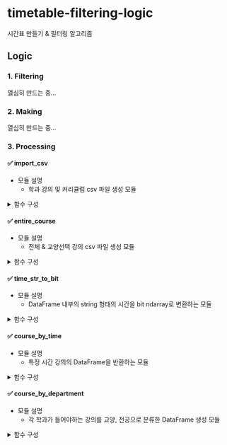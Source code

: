 # timetable-filtering-logic
시간표 만들기 & 필터링 알고리즘

## Logic

### 1. Filtering
열심히 만드는 중...

### 2. Making
열심히 만드는 중...

### 3. Processing
#### ✅ import_csv
- 모듈 설명
  - 학과 강의 및 커리큘럼 csv 파일 생성 모듈

<details>
  <summary>함수 구성</summary>

  ##### import_routine
  - csv 파일로부터 변환에 필요한 list & dict와 DataFrame list로 반환하는 함수
  - **input** csv 파일(raw data)의 경로
  - **output** 학과별 [id <-> 학과명] list & dict, DataFrame list
  
  ##### get_department_dict
  - csv 파일명에 따라 [id <-> 학과명] 간의 변환에 필요한 dict, list를 만드는 함수
  - **input** csv 파일명 list
  - **output** [id <-> 학과명] 간의 변환에 필요한 dict, list

  ##### import_csv
  - 읽어온 csv 파일(raw data)을 DataFrame의 list로 변환하는 함수
  - **input** csv 파일(raw data)의 경로, csv 파일명 list
  - **output** DataFrame list

  ##### sort_csv_file
  - csv 파일 이름 정렬 key 함수
  - **input** csv 파일명
  - **output** 정렬 기준에 따른 우선순위 튜플

</details>

#### ✅ entire_course
- 모듈 설명
  - 전체 & 교양선택 강의 csv 파일 생성 모듈

<details>
  <summary>함수 구성</summary>
  
  ##### get_entire_course_df
  - 학과별 강의 전체를 하나의 DataFrame으로 만드는 함수
  - **input** 학과별 강의 DataFrame list
  - **output** 전체 강의 DataFrame

  ##### get_elective_course_df
  - 전체 강의 DataFrame 중 교양선택 강의를 추출하는 함수
  - **input** 전체 강의 DataFrame
  - **output** 교양선택 강의 DataFrame

</details>

#### ✅ time_str_to_bit
- 모듈 설명
  - DataFrame 내부의 string 형태의 시간을 bit ndarray로 변환하는 모듈
  
<details>
  <summary>함수 구성</summary>
  
  ##### time_str_to_bit
  - string 형태의 시간을 bit ndarray로 변환하는 함수
  - **input** string 형태의 시간
  - **output** bit ndarray 형태의 시간
  - 
  ##### time_str_to_bit_df
  - DataFrame 내부의 string 형태의 시간 column 전체를 bit로 변환하는 함수
  - **input** 변환 전 DataFrame, column 이름
  - **output** 변환 후 DataFrame
  
</details>

#### ✅ course_by_time
- 모듈 설명
  - 특정 시간 강의의 DataFrame을 반환하는 모듈

<details>
  <summary>함수 구성</summary>
  
  ##### course_by_time
  - 시간을 입력받으면 해당 시간에 열리는 강의 DataFrame을 반환하는 함수
  - **input** 강의 DataFrame, bit ndarray 형태의 시간
  - **output** 입력된 시간에 열리는 강의 DataFrame

  ##### get_course_by_all_time
  - 개별 교시에 열리는 강의들의 DataFrame list를 반환하는 함수
  - **input** 강의 DataFrame
  - **output** 개별 교시에 열리는 강의 DataFrame list

</details>

#### ✅ course_by_department
- 모듈 설명
  - 각 학과가 들어야하는 강의를 교양, 전공으로 분류한 DataFrame 생성 모듈

<details>
  <summary>함수 구성</summary>
  
  ##### create_empty_department_possible_df
  - 커리큘럼에 있는 학과를 토대로 DataFrame을 생성
  - **input** 커리큘럼에 있는 학과의 id -> 학과이름 변환 list
  - **output** 커리큘럼에 있는 학과를 토대로 2개씩 생성된 빈 DataFrame 2차원 list (전공, 교양필수)

  ##### add_include_course_to_department_possible_df
  - 학과 이름이 df_course_list에 있으면, 해당 강의를 전공과 교양필수로 나누어 DataFrame에 추가
  - **input**
    - 학과별 강의 DataFrame list
    - 전체 강의 DataFrame (시간이 bit ndarray로 변환된 DataFrame)
    - 커리큘럼에 있는 학과의 id -> 학과이름 변환 list
    - 강의시간표에 있는 학과의 학과이름 -> id 변환 dict
  - **output** 학과별로 강의가 추가된 DataFrame 2차원 list (전공, 교양필수)

  ##### add_geb_to_department_possible_df
  - 학과별 대학교교양필수(GEB) 과목을 교양필수 DataFrame에 추가
  - **input**
    - 전체 강의 DataFrame (시간이 bit ndarray로 변환된 DataFrame)
    - 학과별 커리큘럼 DataFrame list
    - 학과별 강의가 추가된 DataFrame 2차원 list (전공, 교양필수)
    - 커리큘럼에 있는 학과의 id -> 학과이름 변환 list
  - **output** 학과별로 강의가 추가된 DataFrame 2차원 list (전공, 교양필수)

  ##### add_ged_to_department_possible_df
  - 학과별 핵심교양(GED) 과목을 교양필수 DataFrame에 추가
  - **input**
    - 전체 강의 DataFrame (시간이 bit ndarray로 변환된 DataFrame)
    - 학과별 커리큘럼 DataFrame list
    - 학과별 강의가 추가된 DataFrame 2차원 list (전공, 교양필수)
    - 커리큘럼에 있는 학과의 id -> 학과이름 변환 list
  - **output** 학과별로 강의가 추가된 DataFrame 2차원 list (전공, 교양필수)

</detalis>